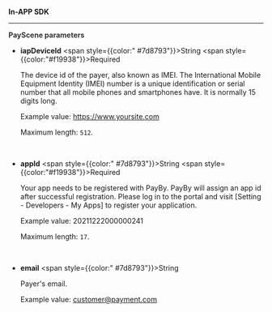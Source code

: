 **In-APP SDK**

---

**<font color="#333333"> PayScene parameters</font>**

- **iapDeviceId**   <span style={{color:" #7d8793"}}>String</span> <span style={{color:"#f19938"}}>Required</span>

   The device id of the payer, also known as IMEI. The International Mobile Equipment Identity (IMEI) number is a unique identification or serial number that all mobile phones and smartphones have. It is normally 15 digits long.

  Example value: https://www.yoursite.com

  Maximum length: `512`.
  
  <br/>

- **appId**   <span style={{color:" #7d8793"}}>String</span> <span style={{color:"#f19938"}}>Required</span>

  Your app needs to be registered with PayBy. PayBy will assign an app id after successful registration. Please log in to the portal and visit [Setting - Developers - My Apps] to register your application.

  Example value: 20211222000000241

  Maximum length: `17`.
  
  <br/>

- **email** <span style={{color:" #7d8793"}}>String</span>

  Payer's email.

  Example value: customer@payment.com

  <br/>